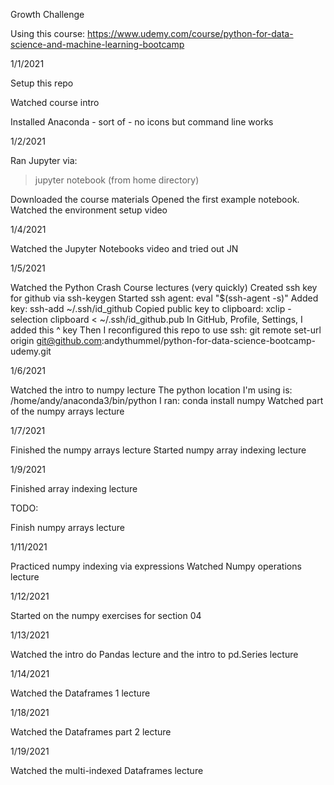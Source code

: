 Growth Challenge

Using this course: https://www.udemy.com/course/python-for-data-science-and-machine-learning-bootcamp

1/1/2021

Setup this repo

Watched course intro

Installed Anaconda - sort of - no icons but command line works

1/2/2021

Ran Jupyter via:
> jupyter notebook
(from home directory)

Downloaded the course materials
Opened the first example notebook.
Watched the environment setup video

1/4/2021

Watched the Jupyter Notebooks video and tried out JN

1/5/2021

Watched the Python Crash Course lectures (very quickly)
Created ssh key for github via ssh-keygen
Started ssh agent:
eval "$(ssh-agent -s)"
Added key:
ssh-add ~/.ssh/id_github
Copied public key to clipboard:
xclip -selection clipboard < ~/.ssh/id_github.pub
In GitHub, Profile, Settings, I added this ^ key
Then I reconfigured this repo to use ssh:
git remote set-url origin git@github.com:andythummel/python-for-data-science-bootcamp-udemy.git

1/6/2021

Watched the intro to numpy lecture
The python location I'm using is: 
/home/andy/anaconda3/bin/python
I ran:
conda install numpy
Watched part of the numpy arrays lecture

1/7/2021

Finished the numpy arrays lecture
Started numpy array indexing lecture

1/9/2021

Finished array indexing lecture

TODO:

Finish numpy arrays lecture

1/11/2021

Practiced numpy indexing via expressions
Watched Numpy operations lecture

1/12/2021

Started on the numpy exercises for section 04


1/13/2021

Watched the intro do Pandas lecture and the intro to pd.Series lecture

1/14/2021

Watched the Dataframes 1 lecture

1/18/2021

Watched the Dataframes part 2 lecture

1/19/2021

Watched the multi-indexed Dataframes lecture
